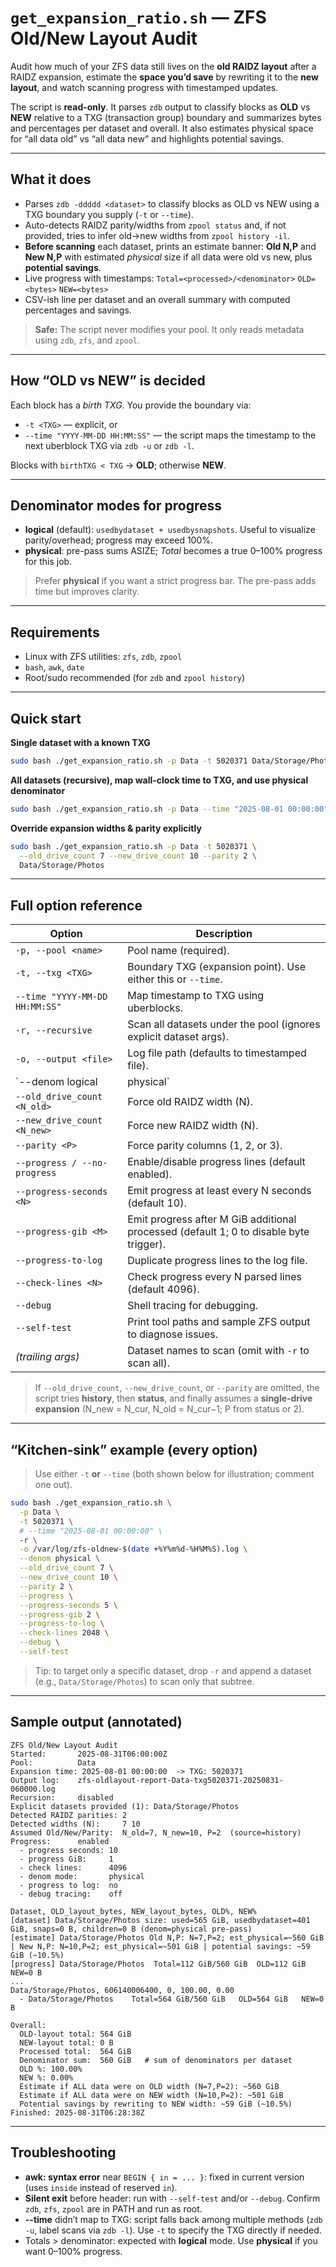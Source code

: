 # `get_expansion_ratio.sh` — ZFS Old/New Layout Audit

Audit how much of your ZFS data still lives on the **old RAIDZ layout** after a RAIDZ expansion, estimate the **space you’d save** by rewriting it to the **new layout**, and watch scanning progress with timestamped updates.

The script is **read-only**. It parses `zdb` output to classify blocks as **OLD** vs **NEW** relative to a TXG (transaction group) boundary and summarizes bytes and percentages per dataset and overall. It also estimates physical space for “all data old” vs “all data new” and highlights potential savings.

---

## What it does

- Parses `zdb -ddddd <dataset>` to classify blocks as OLD vs NEW using a TXG boundary you supply (`-t` or `--time`).
- Auto-detects RAIDZ parity/widths from `zpool status` and, if not provided, tries to infer old→new widths from `zpool history -il`.
- **Before scanning** each dataset, prints an estimate banner: **Old N,P** and **New N,P** with estimated *physical* size if all data were old vs new, plus **potential savings**.
- Live progress with timestamps: `Total=<processed>/<denominator>` `OLD=<bytes>` `NEW=<bytes>`
- CSV-ish line per dataset and an overall summary with computed percentages and savings.

> **Safe:** The script never modifies your pool. It only reads metadata using `zdb`, `zfs`, and `zpool`.

---

## How “OLD vs NEW” is decided

Each block has a *birth TXG*. You provide the boundary via:

- `-t <TXG>` — explicit, or
- `--time "YYYY-MM-DD HH:MM:SS"` — the script maps the timestamp to the next uberblock TXG via `zdb -u` or `zdb -l`.

Blocks with `birthTXG < TXG` → **OLD**; otherwise **NEW**.

---

## Denominator modes for progress

- **logical** (default): `usedbydataset + usedbysnapshots`. Useful to visualize parity/overhead; progress may exceed 100%.
- **physical**: pre-pass sums ASIZE; *Total* becomes a true 0–100% progress for this job.

> Prefer **physical** if you want a strict progress bar. The pre-pass adds time but improves clarity.

---

## Requirements

- Linux with ZFS utilities: `zfs`, `zdb`, `zpool`
- `bash`, `awk`, `date`
- Root/sudo recommended (for `zdb` and `zpool history`)

---

## Quick start

**Single dataset with a known TXG**
```bash
sudo bash ./get_expansion_ratio.sh -p Data -t 5020371 Data/Storage/Photos
```

**All datasets (recursive), map wall-clock time to TXG, and use physical denominator**
```bash
sudo bash ./get_expansion_ratio.sh -p Data --time "2025-08-01 00:00:00" -r --denom physical
```

**Override expansion widths & parity explicitly**
```bash
sudo bash ./get_expansion_ratio.sh -p Data -t 5020371 \
  --old_drive_count 7 --new_drive_count 10 --parity 2 \
  Data/Storage/Photos
```

---

## Full option reference

| Option | Description |
|---|---|
| `-p, --pool <name>` | Pool name (required). |
| `-t, --txg <TXG>` | Boundary TXG (expansion point). Use either this or `--time`. |
| `--time "YYYY-MM-DD HH:MM:SS"` | Map timestamp to TXG using uberblocks. |
| `-r, --recursive` | Scan all datasets under the pool (ignores explicit dataset args). |
| `-o, --output <file>` | Log file path (defaults to timestamped file). |
| `--denom logical|physical` | Denominator for progress `Total` (default `logical`). |
| `--old_drive_count <N_old>` | Force old RAIDZ width (N). |
| `--new_drive_count <N_new>` | Force new RAIDZ width (N). |
| `--parity <P>` | Force parity columns (1, 2, or 3). |
| `--progress / --no-progress` | Enable/disable progress lines (default enabled). |
| `--progress-seconds <N>` | Emit progress at least every N seconds (default 10). |
| `--progress-gib <M>` | Emit progress after M GiB additional processed (default 1; 0 to disable byte trigger). |
| `--progress-to-log` | Duplicate progress lines to the log file. |
| `--check-lines <N>` | Check progress every N parsed lines (default 4096). |
| `--debug` | Shell tracing for debugging. |
| `--self-test` | Print tool paths and sample ZFS output to diagnose issues. |
| *(trailing args)* | Dataset names to scan (omit with `-r` to scan all). |

> If `--old_drive_count`, `--new_drive_count`, or `--parity` are omitted, the script tries **history**, then **status**, and finally assumes a **single‑drive expansion** (N_new = N_cur, N_old = N_cur−1; P from status or 2).

---

## “Kitchen‑sink” example (every option)

> Use either `-t` **or** `--time` (both shown below for illustration; comment one out).

```bash
sudo bash ./get_expansion_ratio.sh \
  -p Data \
  -t 5020371 \
  # --time "2025-08-01 00:00:00" \
  -r \
  -o /var/log/zfs-oldnew-$(date +%Y%m%d-%H%M%S).log \
  --denom physical \
  --old_drive_count 7 \
  --new_drive_count 10 \
  --parity 2 \
  --progress \
  --progress-seconds 5 \
  --progress-gib 2 \
  --progress-to-log \
  --check-lines 2048 \
  --debug \
  --self-test
```

> Tip: to target only a specific dataset, drop `-r` and append a dataset (e.g., `Data/Storage/Photos`) to scan only that subtree.

---

## Sample output (annotated)

```
ZFS Old/New Layout Audit
Started:       2025-08-31T06:00:00Z
Pool:          Data
Expansion time: 2025-08-01 00:00:00  -> TXG: 5020371
Output log:    zfs-oldlayout-report-Data-txg5020371-20250831-060000.log
Recursion:     disabled
Explicit datasets provided (1): Data/Storage/Photos
Detected RAIDZ parities: 2
Detected widths (N):     7 10
Assumed Old/New/Parity:  N_old=7, N_new=10, P=2  (source=history)
Progress:      enabled
  - progress seconds: 10
  - progress GiB:     1
  - check lines:      4096
  - denom mode:       physical
  - progress to log:  no
  - debug tracing:    off

Dataset, OLD_layout_bytes, NEW_layout_bytes, OLD%, NEW%
[dataset] Data/Storage/Photos size: used=565 GiB, usedbydataset=401 GiB, snaps=0 B, children=0 B (denom=physical pre-pass)
[estimate] Data/Storage/Photos Old N,P: N=7,P=2; est_physical=~560 GiB | New N,P: N=10,P=2; est_physical=~501 GiB | potential savings: ~59 GiB (~10.5%)
[progress] Data/Storage/Photos  Total=112 GiB/560 GiB  OLD=112 GiB  NEW=0 B
...
Data/Storage/Photos, 606140006400, 0, 100.00, 0.00
  - Data/Storage/Photos    Total=564 GiB/560 GiB   OLD=564 GiB   NEW=0 B

Overall:
  OLD-layout total: 564 GiB
  NEW-layout total: 0 B
  Processed total:  564 GiB
  Denominator sum:  560 GiB   # sum of denominators per dataset
  OLD %: 100.00%
  NEW %: 0.00%
  Estimate if ALL data were on OLD width (N=7,P=2): ~560 GiB
  Estimate if ALL data were on NEW width (N=10,P=2): ~501 GiB
  Potential savings by rewriting to NEW width: ~59 GiB (~10.5%)
Finished: 2025-08-31T06:28:38Z
```

---

## Troubleshooting

- **awk: syntax error** near `BEGIN { in = ... }`: fixed in current version (uses `inside` instead of reserved `in`).
- **Silent exit** before header: run with `--self-test` and/or `--debug`. Confirm `zdb`, `zfs`, `zpool` are in PATH and run as root.
- **--time** didn’t map to TXG: script falls back among multiple methods (`zdb -u`, label scans via `zdb -l`). Use `-t` to specify the TXG directly if needed.
- Totals > denominator: expected with **logical** mode. Use **physical** if you want 0–100% progress.
